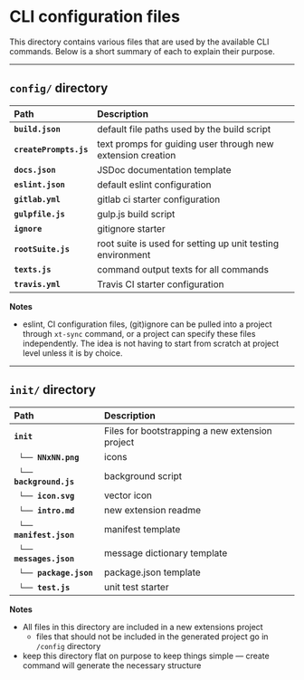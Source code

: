 # CLI configuration files

This directory contains various files that are used by the available CLI commands. Below is a short summary of each to explain their purpose.

* * * 

## `config/` directory

Path | Description
:--- | :---
**`build.json`** |  default file paths used by the build script
**`createPrompts.js`** | text promps for guiding user through new extension creation
**`docs.json`** | JSDoc documentation template
**`eslint.json`** | default eslint configuration
**`gitlab.yml`** | gitlab ci starter configuration
**`gulpfile.js`** | gulp.js build script
**`ignore`** | gitignore starter
**`rootSuite.js`** | root suite is used for setting up unit testing environment
**`texts.js`** | command output texts for all commands
**`travis.yml`** | Travis CI starter configuration

**Notes**

- eslint, CI configuration files, (git)ignore can be pulled into a project through `xt-sync` command, or a project can specify these files independently.
  The idea is not having to start from scratch at project level unless it is by choice. 

* * *

## `init/` directory

Path | Description
:--- | :---
**`init`** | Files for bootstrapping a new extension project 
 &nbsp; **`└── NNxNN.png`** | icons
 &nbsp; **`└── background.js`** | background script
 &nbsp; **`└── icon.svg`** | vector icon
 &nbsp; **`└── intro.md`** | new extension readme
 &nbsp; **`└── manifest.json`** | manifest template
 &nbsp; **`└── messages.json`** | message dictionary template
 &nbsp; **`└── package.json`** | package.json template
 &nbsp; **`└── test.js`** | unit test starter

**Notes**

- All files in this directory are included in a new extensions project
  - files that should not be included in the generated project go in `/config` directory
- keep this directory flat on purpose to keep things simple &mdash; create command will generate
  the necessary structure     
    
